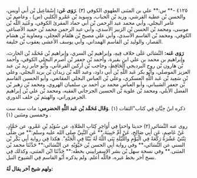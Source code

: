 ٤١٢٥ -** س:** علي بن المثنى الطهوي الكوفي (٣) .**رَوَى عَن:** إِسْمَاعِيل بْن أَبي أويس، والحسن بْن عطية القرشي، وزيد بْن الحباب، وسويد بْن عَمْرو الكلبي (س) ، وعاصم بْن عامر البجلي، وأبي محمد عبد الرحمن بْن أَبي حماد المقرئ الكوفي، وعُبَيد اللَّه بْن موسى، ومحمد بْن الحسن بْن الزبير الأسدي، وأبي عبد الرحمن محمد بْن حميد الأصباغي الكوفي، ومحمد بْن القاسم الأسدي، وأبي علي مصبح بْن هلقام العجلي، ومعاوية بْن هشام القصار، والوليد بْن القاسم الهمداني، وأبي يوسف الأعشى يعقوب بْن خليفة.

**رَوَى عَنه:** النَّسَائي عَلَى خلاف فِيهِ، وإبراهيم بْن السري، وإبراهيم بْن مُحَمَّد بْن الحارث، وإبراهيم بن محمد بن علي ابن بقيرة، وأحمد بْن جعفر بْن أصرم البجلي الكوفي، وأحمد بْن هارون بْن روح البرديجي الْحَافِظ، وحاجب بْن أركين الفرغاني، وأَبُو جابر زيد بْن عبد العزيز الموصلي، وأَبُو بكر عَبد اللَّهِ بْن أَبي داود، وعبد الله بْن زيدان بْن بريد البجلي، وعلي بْن سَعِيد بْن عَبد اللَّهِ العسكري، وعلي بْن العباس البجلي المقانعي، وأبو الحسين القاسم بْن جعفر الشيباني، وأبو العباس محمد بن أحمد بن سلميان الهروي، ومحمد بْن زهير بْن الفضل الأبلي، ومحمد بْن علوية بْن الحسين الجرجاني الفقيه، ومحمد بْن علي بْن إبراهيم الجرمزوراني، والهيثم بْن خلف الدوري.

ذكره ابنُ حِبَّان فِي كتاب"الثقات (١) .**وَقَال مُحَمَّد بْن عَبد اللَّهِ الحضرمي:** مات سنة ست وخمسين ومئتين (١) .

روى عنه النَّسَائي (٢) حديثا واحدا فِي أَوَاخِرِ كِتَابِ الصَّلاةِ، عن سُوَيْدِ بْنِ عَمْرو، عن حَمَّادٍ، عَنْ عَاصِمٍ، عَن أَبِي صَالِحٍ، عَنْ أُمِّ حَبِيبَةَ،** عَنِ النَّبِيِّ صلى الله عليه وسلم:** من صَلَّى ثِنْتَيْ عَشْرَةَ رَكْعَةً فِي الْيَوْمِ واللَّيْلَةِ بَنَى اللَّهُ لَهُ بَيْتًا فِي الْجَنَّةِ". هكذا فِي رواية أَبِي بَكْر بْن السني عن النَّسَائي،** وفي رواية أَبِي الحسن بْن حَيَّوَيْهِ عن النَّسَائي:** حَدَّثَنَا محمد بْن المثنى.** وفي نسخة سهل بْن بشر الإسفراييني بخطه:** حَدَّثَنَا ابْن المثنى، وكذلك فِي نسخ أخر بخط غيره، فاللَّه أعلم. ولم يذكره أَبُو القاسم فِي الشيوخ النبل.

**ولهم شيخ آخر يقال لَهُ:**